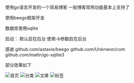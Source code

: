 使用go语言开发的一个简易博客
一般博客常用功能基本上支持了

使用beego框架开发

数据库使用sqlite

启动：
默认启在后台
使用-b参数启在后台

感谢
github.com/astaxie/beego
github.com/Unknwon/com
github.com/mattn/go-sqlite3

部分效果如下

![首页](https://github.com/heweiblog/goblog/tree/master/static/img/home.png)
![分类](https://github.com/heweiblog/goblog/tree/master/static/img/category.png)
![文章](https://github.com/heweiblog/goblog/tree/master/static/img/topic.png)
![标签](https://github.com/heweiblog/goblog/tree/master/static/img/tag.png)
